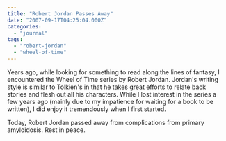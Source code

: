 ```yaml
---
title: "Robert Jordan Passes Away"
date: "2007-09-17T04:25:04.000Z"
categories: 
  - "journal"
tags: 
  - "robert-jordan"
  - "wheel-of-time"
---
```


Years ago, while looking for something to read along the lines of fantasy, I encountered the Wheel of Time series by Robert Jordan. Jordan's writing style is similar to Tolkien's in that he takes great efforts to relate back stories and flesh out all his characters. While I lost interest in the series a few years ago (mainly due to my impatience for waiting for a book to be written), I did enjoy it tremendously when I first started.

Today, Robert Jordan passed away from complications from primary amyloidosis. Rest in peace.
